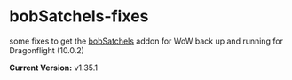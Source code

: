 # bobSatchels-fixes
some fixes to get the [bobSatchels](https://www.curseforge.com/wow/addons/bobsatchels) addon for WoW back up and running for Dragonflight (10.0.2)

**Current Version:** v1.35.1
